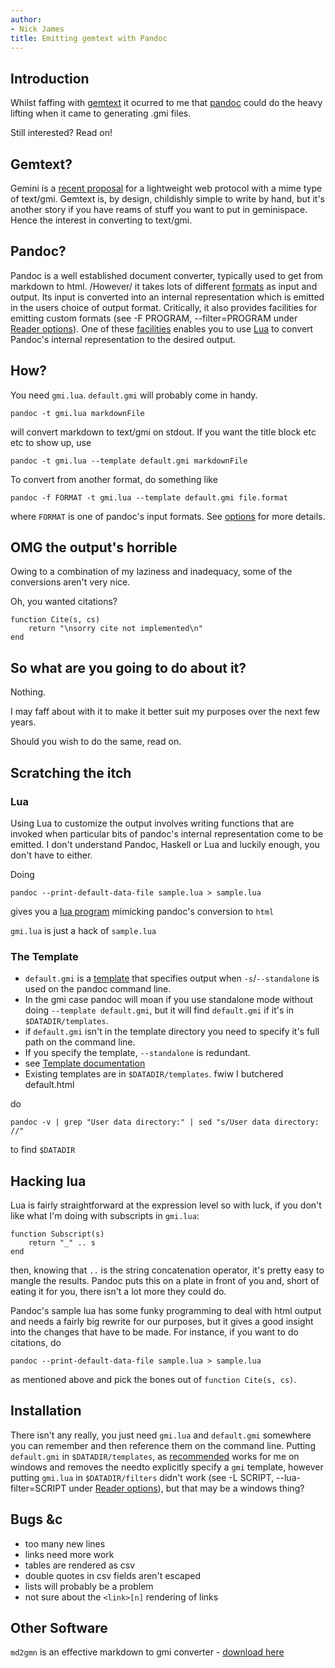 ```yaml
---
author:
- Nick James
title: Emitting gemtext with Pandoc
---
```

## Introduction
Whilst faffing with [gemtext](https://gemini.circumlunar.space/docs/specification.gmi) it ocurred to me that [pandoc](https://pandoc.org/) could 
do the heavy lifting when it came to generating .gmi files. 

Still interested? Read on!

## Gemtext?
Gemini is a [recent proposal](https://gemini.circumlunar.space/) for a 
lightweight web protocol with a mime type of text/gmi. Gemtext is, 
by design, childishly simple to write by
hand, but it's another story if you have reams of stuff you want to put
in geminispace. Hence the interest in converting to text/gmi. 

## Pandoc?
Pandoc is a well established document converter, typically used 
to get from markdown to html. /However/ it takes lots of different 
[formats](https://pandoc.org/MANUAL.html#general-options) as input 
and output. Its input is converted into an internal representation 
which is emitted in the users choice of output format. Critically, 
it also provides facilities for emitting custom formats 
(see -F PROGRAM, --filter=PROGRAM under 
[Reader options](https://pandoc.org/MANUAL.html#reader-options)). 
One of these [facilities](https://pandoc.org/MANUAL.html#custom-writers)
enables you to use [Lua](https://www.lua.org/) to convert 
Pandoc's internal representation to the desired output.

## How?
You need `gmi.lua`. `default.gmi` will probably come in handy.

    pandoc -t gmi.lua markdownFile

will convert markdown to text/gmi on stdout. If you want the 
title block etc etc to show up, use

    pandoc -t gmi.lua --template default.gmi markdownFile

To convert from another format, do something like

    pandoc -f FORMAT -t gmi.lua --template default.gmi file.format

where `FORMAT` is one of pandoc's input formats. 
See [options](https://pandoc.org/MANUAL.html#options)
for more details.

## OMG the output's horrible
Owing to a combination of my laziness and inadequacy, some of 
the conversions aren't very nice. 

Oh, you wanted citations?

    function Cite(s, cs)
        return "\nsorry cite not implemented\n"
    end


## So what are you going to do about it?
Nothing.

I may faff about with it to make it better suit my purposes 
over the next few years.

Should you wish to do the same, read on.

## Scratching the itch
### Lua
Using Lua to customize the output involves writing functions that
are invoked when particular bits of pandoc's internal representation 
come to be emitted. I don't understand Pandoc, Haskell
or Lua and luckily enough, you don't have to either.

Doing 

    pandoc --print-default-data-file sample.lua > sample.lua

gives you a [lua program](https://pandoc.org/MANUAL.html#custom-writers) 
mimicking pandoc's conversion to `html`

`gmi.lua` is just a hack of `sample.lua`

### The Template
+ `default.gmi` is a [template](https://pandoc.org/MANUAL.html#templates) 
  that specifies output when `-s`/`--standalone` is used on the pandoc command line.
+ In the gmi case pandoc will moan if you use standalone mode
  without doing `--template default.gmi`, but it will find 
  `default.gmi` if it's in `$DATADIR/templates`. 
+ if `default.gmi` isn't in the template directory you need 
  to specify it's full path on the command line.
+ If you specify the template, `--standalone` is redundant.
+ see [Template documentation](https://pandoc.org/MANUAL.html#templates)
+ Existing templates are in `$DATADIR/templates`. fwiw I butchered 
  default.html

do 

    pandoc -v | grep "User data directory:" | sed "s/User data directory: //"

to find `$DATADIR`
 
## Hacking lua
Lua is fairly straightforward at the expression level so with
luck, if you don't like what I'm doing with subscripts in `gmi.lua`:

    function Subscript(s)
        return "_" .. s
    end

then, knowing that `..` is the string concatenation operator, it's
pretty easy to mangle the results. Pandoc puts this on a plate in front 
of you and, short of eating it for you, there isn't a lot more they 
could do.

Pandoc's sample lua has some funky programming to deal with html 
output and needs a fairly big rewrite for our purposes, but it 
gives a good insight into the changes that have to be made. For 
instance, if you want to do citations, do 

    pandoc --print-default-data-file sample.lua > sample.lua

as mentioned above and pick the bones out of `function Cite(s, cs)`. 


## Installation
There isn't any really, you just need `gmi.lua` and `default.gmi`
somewhere you can remember and then reference them on the command
line. Putting `default.gmi` in `$DATADIR/templates`,
as [recommended](https://github.com/jgm/pandoc/blob/master/doc/customizing-pandoc.md#templates) 
works for me on windows and removes the needto explicitly specify 
a `gmi` template, however putting `gmi.lua` in `$DATADIR/filters` 
didn't work (see -L SCRIPT, --lua-filter=SCRIPT under 
[Reader options](https://pandoc.org/MANUAL.html#reader-options)), 
but that may be a windows thing?

## Bugs &c
+ too many new lines
+ links need more work
+ tables are rendered as csv
+ double quotes in csv fields aren't escaped
+ lists will probably be a problem
+ not sure about the `<link>[n]` rendering of links
 
## Other Software
`md2gmn` is an effective markdown to gmi converter - 
[download here](https://pkg.go.dev/github.com/tdemin/gmnhg)

